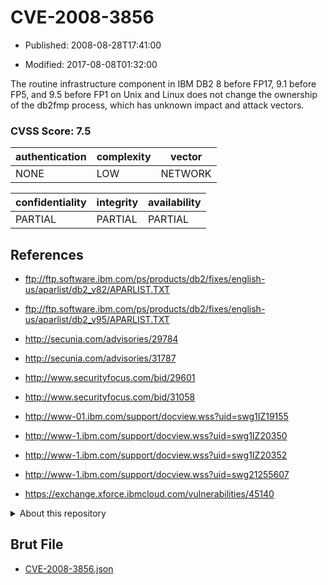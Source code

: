 # CVE-2008-3856

- Published: 2008-08-28T17:41:00

- Modified: 2017-08-08T01:32:00

The routine infrastructure component in IBM DB2 8 before FP17, 9.1 before FP5, and 9.5 before FP1 on Unix and Linux does not change the ownership of the db2fmp process, which has unknown impact and attack vectors.

### CVSS Score: **7.5**

| authentication | complexity | vector |
| --- | --- | --- |
| NONE | LOW | NETWORK |

| confidentiality | integrity | availability |
| --- | --- | --- |
| PARTIAL | PARTIAL | PARTIAL |

## References

* ftp://ftp.software.ibm.com/ps/products/db2/fixes/english-us/aparlist/db2_v82/APARLIST.TXT

* ftp://ftp.software.ibm.com/ps/products/db2/fixes/english-us/aparlist/db2_v95/APARLIST.TXT

* http://secunia.com/advisories/29784

* http://secunia.com/advisories/31787

* http://www.securityfocus.com/bid/29601

* http://www.securityfocus.com/bid/31058

* http://www-01.ibm.com/support/docview.wss?uid=swg1IZ19155

* http://www-1.ibm.com/support/docview.wss?uid=swg1IZ20350

* http://www-1.ibm.com/support/docview.wss?uid=swg1IZ20352

* http://www-1.ibm.com/support/docview.wss?uid=swg21255607

* https://exchange.xforce.ibmcloud.com/vulnerabilities/45140

<details>
<summary>About this repository</summary> 

  This repository is part of the project [Live Hack CVE](https://github.com/Live-Hack-CVE). Main website can be found [www.live-hack.org](https://www.live-hack.org) 
  
  Made by [Sn0wAlice](https://github.com/Sn0wAlice) for the people that care about security and need to have a feed of the latest CVEs. Hope you enjoy it, don't forget to star the repo and follow me on [Twitter](https://twitter.com/Sn0wAlice) and [Github](https://github.com/Sn0wAlice). And that is my [personnal website](https://www.alice-snow.me/)

  - [Home Page](https://github.com/Live-Hack-CVE)
  - [Framework](https://github.com/Live-Hack-CVE/cve-framework)
  - [CVE database](https://github.com/Live-Hack-CVE/full_database)
  - [Changelog](https://github.com/Live-Hack-CVE/Changelog)
</details>

## Brut File

* [CVE-2008-3856.json](https://raw.githubusercontent.com/Live-Hack-CVE/full_database/main/cves/2008/CVE-2008-3856.json)

